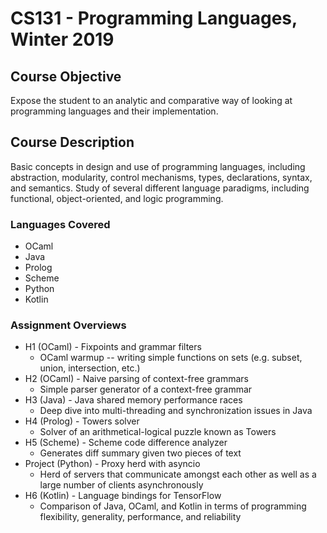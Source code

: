 # CS131 - Programming Languages, Winter 2019

## Course Objective
Expose the student to an analytic and comparative way of looking at programming languages and their implementation.

## Course Description
Basic concepts in design and use of programming languages, including abstraction, modularity, control mechanisms, types, declarations, syntax, and semantics. Study of several different language paradigms, including functional, object-oriented, and logic programming. 

### Languages Covered
* OCaml
* Java
* Prolog
* Scheme
* Python
* Kotlin

### Assignment Overviews
* H1 (OCaml) - Fixpoints and grammar filters
  * OCaml warmup -- writing simple functions on sets (e.g. subset, union, intersection, etc.)
* H2 (OCaml) - Naive parsing of context-free grammars
  * Simple parser generator of a context-free grammar
* H3 (Java) - Java shared memory performance races
  * Deep dive into multi-threading and synchronization issues in Java
* H4 (Prolog) - Towers solver
  * Solver of an arithmetical-logical puzzle known as Towers
* H5 (Scheme) - Scheme code difference analyzer
  * Generates diff summary given two pieces of text
* Project (Python) - Proxy herd with asyncio
  * Herd of servers that communicate amongst each other as well as a large number of clients asynchronously
* H6 (Kotlin) - Language bindings for TensorFlow
  * Comparison of Java, OCaml, and Kotlin in terms of programming flexibility, generality, performance, and reliability